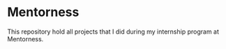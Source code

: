 # Mentorness
This repository hold all projects that I did during my internship program at Mentorness.
